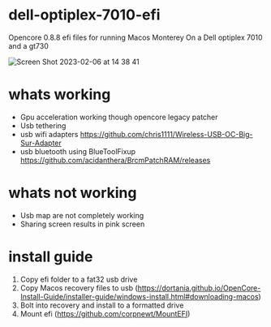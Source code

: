 # dell-optiplex-7010-efi
Opencore 0.8.8 efi files for running Macos Monterey
On a Dell optiplex 7010 and a gt730


![Screen Shot 2023-02-06 at 14 38 41](https://user-images.githubusercontent.com/82539917/217002950-1af17a5c-9f85-4214-883b-5bdbdfbcdf13.png)



# whats working
- Gpu acceleration working though opencore legacy patcher 
- Usb tethering 
- usb wifi adapters https://github.com/chris1111/Wireless-USB-OC-Big-Sur-Adapter
- usb bluetooth using BlueToolFixup https://github.com/acidanthera/BrcmPatchRAM/releases


# whats not working
- Usb map are not completely working
- Sharing screen results in pink screen


# install guide
1. Copy efi folder to a fat32 usb drive
2. Copy Macos recovery files to usb (https://dortania.github.io/OpenCore-Install-Guide/installer-guide/windows-install.html#downloading-macos)
3. Bolt into recovery and install to a formatted drive
4. Mount efi (https://github.com/corpnewt/MountEFI)
